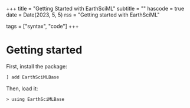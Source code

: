+++
title = "Getting Started with EarthSciML"
subtitle = ""
hascode = true
date = Date(2023, 5, 5)
rss = "Getting started with EarthSciML"

tags = ["syntax", "code"]
+++

# Getting started

First, install the package:

```julia
] add EarthSciMLBase
```

Then, load it:

```julia-repl
> using EarthSciMLBase
```
